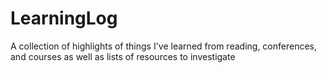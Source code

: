 # LearningLog
A collection of highlights of things I've learned from reading, conferences, and courses as well as lists of resources to investigate
